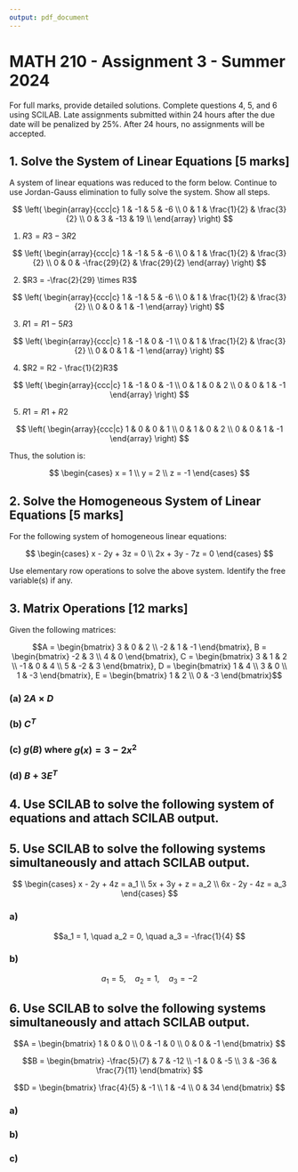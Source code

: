 ```yaml
---
output: pdf_document
---
```


# MATH 210 - Assignment 3 - Summer 2024

For full marks, provide detailed solutions. Complete questions 4, 5, and 6 using SCILAB. Late assignments submitted within 24 hours after the due date will be penalized by 25%. After 24 hours, no assignments will be accepted.

## 1. Solve the System of Linear Equations [5 marks]

A system of linear equations was reduced to the form below. Continue to use Jordan-Gauss elimination to fully solve the system. Show all steps.

$$
\left( \begin{array}{ccc|c}
1 & -1 & 5 & -6 \\
0 & 1 & \frac{1}{2} & \frac{3}{2} \\
0 & 3 & -13 & 19 \\
\end{array} \right)
$$

1. $R3 = R3 - 3R2$

$$
\left( \begin{array}{ccc|c}
1 & -1 & 5 & -6 \\
0 & 1 & \frac{1}{2} & \frac{3}{2} \\
0 & 0 & -\frac{29}{2} & \frac{29}{2}
\end{array} \right)
$$

2. $R3 = -\frac{2}{29} \times R3$

$$
\left( \begin{array}{ccc|c}
1 & -1 & 5 & -6 \\
0 & 1 & \frac{1}{2} & \frac{3}{2} \\
0 & 0 & 1 & -1
\end{array} \right)
$$

3. $R1 = R1 - 5R3$

$$
\left( \begin{array}{ccc|c}
1 & -1 & 0 & -1 \\
0 & 1 & \frac{1}{2} & \frac{3}{2} \\
0 & 0 & 1 & -1
\end{array} \right)
$$

4. $R2 = R2 - \frac{1}{2}R3$

$$
\left( \begin{array}{ccc|c}
1 & -1 & 0 & -1 \\
0 & 1 & 0 & 2 \\
0 & 0 & 1 & -1
\end{array} \right)
$$

5. $R1 = R1 + R2$

$$
\left( \begin{array}{ccc|c}
1 & 0 & 0 & 1 \\
0 & 1 & 0 & 2 \\
0 & 0 & 1 & -1
\end{array} \right)
$$

Thus, the solution is:

$$
\begin{cases}
x = 1 \\
y = 2 \\
z = -1
\end{cases}
$$

## 2. Solve the Homogeneous System of Linear Equations [5 marks]

For the following system of homogeneous linear equations:

$$
\begin{cases}
x - 2y + 3z = 0 \\
2x + 3y - 7z = 0
\end{cases}
$$

Use elementary row operations to solve the above system. Identify the free variable(s) if any.

## 3. Matrix Operations [12 marks]

Given the following matrices:

$$A = \begin{bmatrix}
  3 & 0 & 2 \\
  -2 & 1 & -1 
\end{bmatrix},
B = \begin{bmatrix}
  -2 & 3 \\
  4 & 0 
\end{bmatrix},
C = \begin{bmatrix}
  3 & 1 & 2 \\
  -1 & 0 & 4 \\
  5 & -2 & 3 
\end{bmatrix},
D = \begin{bmatrix}
  1 & 4 \\
  3 & 0 \\
  1 & -3 
\end{bmatrix},
E = \begin{bmatrix}
  1 & 2 \\
  0 & -3 
\end{bmatrix}$$

### (a) $2A \times D$

### (b) $C^T$

### (c) $g(B)$ where $g(x) = 3 - 2x^2$

### (d) $B + 3E^T$

## 4. Use SCILAB to solve the following system of equations and attach SCILAB output.

## 5. Use SCILAB to solve the following systems simultaneously and attach SCILAB output.

$$
\begin{cases} 
x - 2y + 4z = a_1 \\
5x + 3y + z = a_2 \\
6x - 2y - 4z = a_3 
\end{cases} 
$$

### a)

$$a_1 = 1, \quad a_2 = 0, \quad a_3 = -\frac{1}{4} $$

### b)

$$a_1 = 5, \quad a_2 = 1, \quad a_3 = -2 $$

## 6. Use SCILAB to solve the following systems simultaneously and attach SCILAB output.

$$A = \begin{bmatrix} 
1 & 0 & 0 \\ 
0 & -1 & 0 \\ 
0 & 0 & -1 
\end{bmatrix} $$

$$B = \begin{bmatrix} 
-\frac{5}{7} & 7 & -12 \\ 
-1 & 0 & -5 \\ 
3 & -36 & \frac{7}{11} 
\end{bmatrix} $$

$$D = \begin{bmatrix} 
\frac{4}{5} & -1 \\ 
1 & -4 \\ 
0 & 34 
\end{bmatrix} $$

### a)

### b)

### c)
